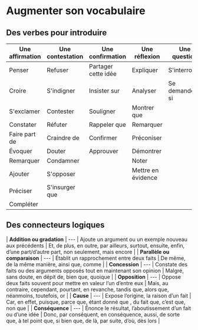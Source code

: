 # Augmenter son vocabulaire
## Des verbes pour introduire
| Une affirmation | Une contestation | Une confirmation | Une réflexion | Une question | Une proposition |
| --- | --- | --- | --- | --- | --- |
| Penser  | Refuser | Partager cette idée | Expliquer | S'interroger | Suggérer |
| Croire | S'indigner | Insister sur | Analyser | Se demander si | Souhaiter |
| S'exclamer | Contester | Souligner | Montrer que | | Préconiser |
| Constater | Réfuter | Rappeler que | Remarquer | | Proposer |
| Faire part de | Craindre de | Confirmer | Préconiser | | |
| Évoquer | Douter | Approuver | Démontrer | | |
| Remarquer | Condamner | | Noter | | |
| Ajouter | S'opposer | | Mettre en évidence | | |
| Préciser| S'insurger que | | | | |
| Compléter| | | | | |

## Des connecteurs logiques
| **Addition ou gradation** | --- | Ajoute un argument ou un exemple nouveau aux précédents | Et, de plus, en outre, par ailleurs, surtout, ensuite, enfin, d’une part/d’autre part, non seulement, mais encore |
| **Parallèle ou comparaison** | --- | Établit un rapprochement entre deux faits | De même, de la même manière, ainsi que, comme |
| **Concession** | --- | Constate des faits ou des arguments opposés tout en maintenant son opinion | Malgré, sans doute, en dépit de, bien que, quoique |
| **Opposition** | --- | Oppose deux faits souvent pour mettre en valeur l’un d’entre eux | Mais, au contraire, cependant, pourtant, en revanche, tandis que, alors que, néanmoins, toutefois, or |
| **Cause** | --- | Expose l’origine, la raison d’un fait | Car, en effet, puisque, parce que, étant donné que , du fait que, c’est que, non que |
| **Conséquence** | --- | Énonce le résultat, l’aboutissement d’un fait ou d’une idée | Donc, par conséquent, en conséquence, aussi, de sorte que, à tel point que, si bien que, de là, par suite, d’où, dès lors |


